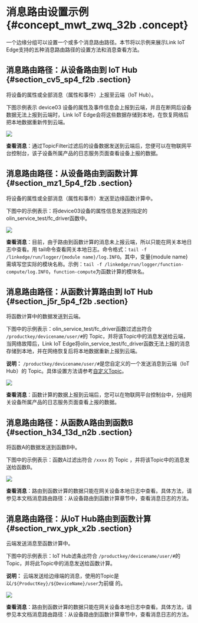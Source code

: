 # 消息路由设置示例 {#concept_mwt_zwq_32b .concept}

一个边缘分组可以设置一个或多个消息路由路径。本节将以示例来展示Link IoT Edge支持的五种消息路由路径的设置方法和消息查看方法。

## 消息路由路径：从设备路由到 IoT Hub {#section_cv5_sp4_f2b .section}

将设备的属性或全部消息（属性和事件）上报至云端（IoT Hub）。

下图示例表示 device03 设备的属性及事件信息会上报到云端，并且在断网后设备数据无法上报到云端时，Link IoT Edge会将这些数据存储到本地，在恢复网络后把本地数据重新传到云端。

![](http://static-aliyun-doc.oss-cn-hangzhou.aliyuncs.com/assets/img/15106/15393308276548_zh-CN.png)

**查看消息**：通过TopicFilter过滤后的设备数据发送到云端后，您便可以在物联网平台控制台，该子设备所属产品的日志服务页面查看设备上报的数据。

## 消息路由路径：从设备路由到函数计算 {#section_mz1_5p4_f2b .section}

将设备的属性或全部消息（属性和事件）发送至边缘函数计算中。

下图中的示例表示：将device03设备的属性信息发送到指定的olin\_service\_test/fc\_driver函数中。

![](http://static-aliyun-doc.oss-cn-hangzhou.aliyuncs.com/assets/img/15106/15393308276549_zh-CN.png)

**查看消息**：目前，由于路由到函数计算的消息未上报云端，所以只能在网关本地日志中查看。用 tail命令查看网关本地日志。命令格式：`tail -f /linkedge/run/logger/{module name}/log.INFO`。其中，变量\{module name\}需填写您实际的模块名称。示例：`tail -f /linkedge/run/logger/function-compute/log.INFO`，`function-compute`为函数计算的模块名。

## 消息路由路径：从函数计算路由到 IoT Hub {#section_j5r_5p4_f2b .section}

将函数计算中的数据发送到云端。

下图中的示例表示：olin\_service\_test/fc\_driver函数过滤出符合 `/productkey/devicename/user/#`的 Topic，并将该Topic中的消息发送给云端，当网络故障后，Link IoT Edge将olin\_service\_test/fc\_driver函数无法上报的消息存储到本地，并在网络恢复后将本地数据重新上报到云端。

**说明：** `/productkey/devicename/user/#`是您自定义的一个发送消息到云端（IoT Hub）的 Topic。具体设置方法请参考[自定义Topic](../../../../cn.zh-CN/用户指南/产品与设备/Topic/自定义Topic.md#)。

![](http://static-aliyun-doc.oss-cn-hangzhou.aliyuncs.com/assets/img/15106/15393308276550_zh-CN.png)

**查看消息**：函数计算的数据上报到云端后，您可以在物联网平台控制台中，分组网关设备所属产品的日志服务页面查看上报的数据。

## 消息路由路径：从函数A路由到函数B {#section_h34_13d_n2b .section}

将函数A的数据发送到函数B中。

下图中的示例表示：函数A过滤出符合 `/xxxx` 的 Topic ，并将该Topic中的消息发送给函数B。

![](http://static-aliyun-doc.oss-cn-hangzhou.aliyuncs.com/assets/img/15303/15393308277268_zh-CN.png)

**查看消息**：路由到函数计算的数据只能在网关设备本地日志中查看。具体方法，请参见本文档消息路由路径：从设备路由到函数计算章节中，查看消息日志的方法。

## 消息路由路径：从IoT Hub路由到函数计算 {#section_rwx_ypk_x2b .section}

云端发送消息至函数计算中。

下图中的示例表示：IoT Hub滤条出符合 `/productkey/devicename/user/#`的Topic，并将此Topic中的消息发送给函数计算。

**说明：** 云端发送给边缘端的消息，使用的Topic是以`/${ProductKey}/${DeviceName}/user`为前缀 的。

![](http://static-aliyun-doc.oss-cn-hangzhou.aliyuncs.com/assets/img/15303/153933082710113_zh-CN.png)

**查看消息**：路由到函数计算的数据只能在网关设备本地日志中查看。具体方法，请参见本文档消息路由路径：从设备路由到函数计算章节中，查看消息日志的方法。

